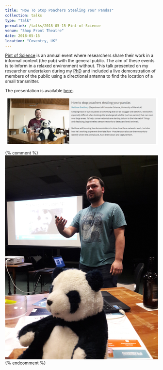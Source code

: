 ```yaml
---
title: "How To Stop Poachers Stealing Your Pandas"
collection: talks
type: "Talk"
permalink: /talks/2018-05-15-Pint-of-Science
venue: "Shop Front Theatre"
date: 2018-05-15
location: "Coventry, UK"
---
```


[Pint of Science](https://pintofscience.co.uk/about/) is an annual event where researchers share their work in a informal context (the pub) with the general public. The aim of these events is to inform in a relaxed environment without. This talk presented on my researcher undertaken during my [PhD](/projects/project-1-PhD) and included a live demonstration of members of the public using a directional antenna to find the location of a small transmitter.

The presentation is available [here](https://mbradbury.github.io/files/MBradbury_pint18.pptx).

![Pint of Science Website](/images/pint-of-science-Website.png)

{% comment %}
![Pint of Science Giving Presentation](/images/pint-of-science-presentation.jpg)
{% endcomment %}
